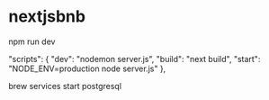 # nextjsbnb

npm run dev

"scripts": {
    "dev": "nodemon server.js",
    "build": "next build",
    "start": "NODE_ENV=production node server.js"
  },


  brew services start postgresql